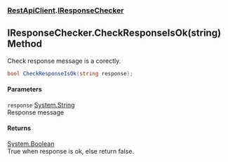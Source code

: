 ### [RestApiClient](./RestApiClient.md 'RestApiClient').[IResponseChecker](./RestApiClient-IResponseChecker.md 'RestApiClient.IResponseChecker')
## IResponseChecker.CheckResponseIsOk(string) Method
Check response message is a corectly.  
```csharp
bool CheckResponseIsOk(string response);
```
#### Parameters
<a name='RestApiClient-IResponseChecker-CheckResponseIsOk(string)-response'></a>
`response` [System.String](https://docs.microsoft.com/en-us/dotnet/api/System.String 'System.String')  
Response message  
  
#### Returns
[System.Boolean](https://docs.microsoft.com/en-us/dotnet/api/System.Boolean 'System.Boolean')  
True when response is ok, else return false.  
